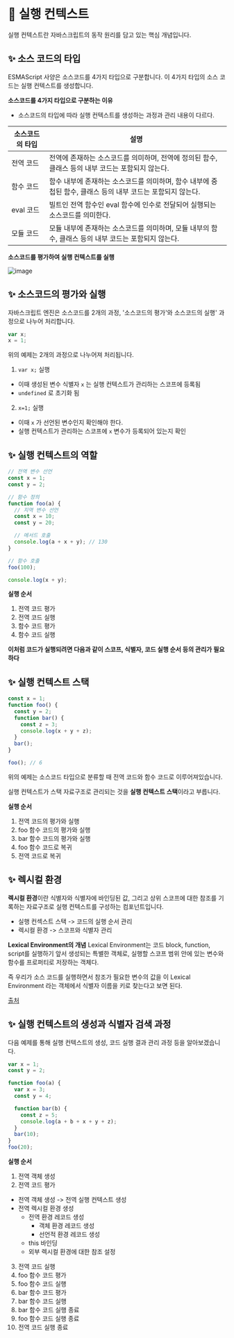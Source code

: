 # 🔎 실행 컨텍스트

실행 컨텍스트란 자바스크립트의 동작 원리를 담고 있는 핵심 개념입니다.

## ✨ 소스 코드의 타입

ESMAScript 사양은 소스코드를 4가지 타입으로 구분합니다. 이 4가지 타입의 소스 코드는 실행 컨텍스트를 생성합니다.

**소스코드를 4가지 타입으로 구분하는 이유**

- 소스코드의 타입에 따라 실행 컨텍스트를 생성하는 과정과 관리 내용이 다르다.

| 소스코드의 타입 | 설명                                                                                                        |
| --------------- | ----------------------------------------------------------------------------------------------------------- |
| 전역 코드       | 전역에 존재하는 소스코드를 의미하며, 전역에 정의된 함수, 클래스 등의 내부 코드는 포함되지 않는다.           |
| 함수 코드       | 함수 내부에 존재하는 소스코드를 의미하며, 함수 내부에 중첩된 함수, 클래스 등의 내부 코드는 포함되지 않는다. |
| eval 코드       | 빌트인 전역 함수인 eval 함수에 인수로 전달되어 실행되는 소스코드를 의미한다.                                |
| 모듈 코드       | 모듈 내부에 존재하는 소스코드를 의미하며, 모듈 내부의 함수, 클래스 등의 내부 코드는 포함되지 않는다.        |

**소스코드를 평가하여 실행 컨텍스트를 실행**

![image](https://user-images.githubusercontent.com/48716775/212793179-d0fb472f-f8fd-48d4-b351-13ec4955683f.png)

## ✨ 소스코드의 평가와 실행

자바스크립트 엔진은 소스코드를 2개의 과정, '소스코드의 평가'와 소스코드의 실행' 과정으로 나누어 처리합니다.

```javascript
var x;
x = 1;
```

위의 예제는 2개의 과정으로 나누어져 처리됩니다.

1. `var x;` 실행

- 이때 생성된 변수 식별자 `x` 는 실행 컨텍스트가 관리하는 스코프에 등록됨
- `undefined` 로 초기화 됨

2. `x=1;` 실행

- 이때 `x` 가 선언된 변수인지 확인해야 한다.
- 실행 컨텍스트가 관리하는 스코프에 `x` 변수가 등록되어 있는지 확인

## ✨ 실행 컨텍스트의 역할

```javascript
// 전역 변수 선언
const x = 1;
const y = 2;

// 함수 정의
function foo(a) {
  // 지역 변수 선언
  const x = 10;
  const y = 20;

  // 메서드 호출
  console.log(a + x + y); // 130
}

// 함수 호출
foo(100);

console.log(x + y);
```

**실행 순서**

1. 전역 코드 평가
2. 전역 코드 실행
3. 함수 코드 평가
4. 함수 코드 실행

**이처럼 코드가 실행되려면 다음과 같이 스코프, 식별자, 코드 실행 순서 등의 관리가 필요하다**

## ✨ 실행 컨텍스트 스택

```javascript
const x = 1;
function foo() {
  const y = 2;
  function bar() {
    const z = 3;
    console.log(x + y + z);
  }
  bar();
}

foo(); // 6
```

위의 예제는 소스코드 타입으로 분류할 때 전역 코드와 함수 코드로 이루어져있습니다.

실행 컨텍스트가 스택 자료구조로 관리되는 것을 **실행 컨텍스트 스택**이라고 부릅니다.

**실행 순서**

1. 전역 코드의 평가와 실행
2. foo 함수 코드의 평가와 실행
3. bar 함수 코드의 평가와 실행
4. foo 함수 코드로 복귀
5. 전역 코드로 복귀

## ✨ 렉시컬 환경

**렉시컬 환경**이란 식별자와 식별자에 바인딩된 값, 그리고 상위 스코프에 대한 참조를 기록하는 자료구조로 실행 컨텍스트를 구성하는 컴포넌트입니다.

- 실행 컨섹스트 스택 -> 코드의 실행 순서 관리
- 렉시컬 환경 -> 스코프와 식별자 관리

**Lexical Environment의 개념**
Lexical Environment는 코드 block, function, script를 실행하기 앞서 생성되는 특별한 객체로, 실행할 스코프 범위 안에 있는 변수와 함수를 프로퍼티로 저장하는 객체다.

즉 우리가 소스 코드를 실행하면서 참조가 필요한 변수의 값을 이 Lexical Environment 라는 객체에서 식별자 이름을 키로 찾는다고 보면 된다.

[출처](https://developer-alle.tistory.com/407)

## ✨ 실행 컨텍스트의 생성과 식별자 검색 과정

다음 예제를 통해 실행 컨텍스트의 생성, 코드 실행 결과 관리 과정 등을 알아보겠습니다.

```javascript
var x = 1;
const y = 2;

function foo(a) {
  var x = 3;
  const y = 4;

  function bar(b) {
    const z = 5;
    console.log(a + b + x + y + z);
  }
  bar(10);
}
foo(20);
```

**실행 순서**

1. 전역 객체 생성
2. 전역 코드 평가

- 전역 객체 생성 -> 전역 실행 컨텍스트 생성
- 전역 렉시컬 환경 생성
  - 전역 환경 레코드 생성
    - 객체 환경 레코드 생성
    - 선언적 환경 레코드 생성
  - this 바인딩
  - 외부 렉시컬 환경에 대한 참조 설정

3. 전역 코드 실행
4. foo 함수 코드 평가
5. foo 함수 코드 실행
6. bar 함수 코드 평가
7. bar 함수 코드 실행
8. bar 함수 코드 실행 종료
9. foo 함수 코드 실행 종료
10. 전역 코드 실행 종료
